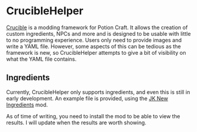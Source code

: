 # CrucibleHelper

[Crucible](https://github.com/RoboPhred/potioncraft-crucible) is a modding framework for Potion Craft. It allows the creation of custom ingredients, NPCs and more and is designed to be usable with little to no programming experience. Users only need to provide images and write a YAML file. However, some aspects of this can be tedious as the framework is new, so CrucibleHelper attempts to give a bit of visibility on what the YAML file contains.

## Ingredients

Currently, CrucibleHelper only supports ingredients, and even this is still in early development.
An example file is provided, using the [JK New Ingredients](https://www.nexusmods.com/potioncraftalchemistsimulator/mods/18) mod.

As of time of writing, you need to install the mod to be able to view the results. I will update when the results are worth showing.



